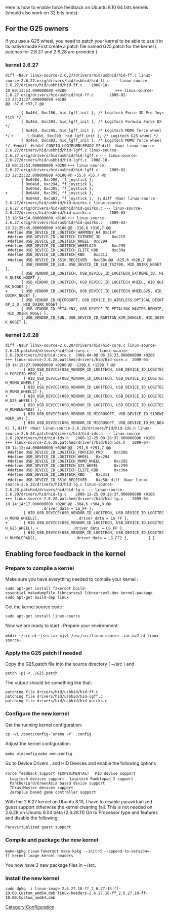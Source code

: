 Here is how to enable force feedback on Ubuntu 8.10 64 bits kernels (should also work on 32 bits ones):

For the G25 owners
------------------

If you use a G25 wheel, you need to patch your kernel to be able to use it in its native mode First create a patch file named G25.patch for the kernel ( patches for 2.6.27 and 2.6.28 are provided ).

### kernel 2.6.27

`diff -Naur linux-source-2.6.27/drivers/hid/usbhid/hid-ff.c linux-source-2.6.27.orig/drivers/hid/usbhid/hid-ff.c`
`--- linux-source-2.6.27/drivers/hid/usbhid/hid-ff.c    2008-10-10 00:13:53.000000000 +0200                     `
`+++ linux-source-2.6.27.orig/drivers/hid/usbhid/hid-ff.c       2009-02-23 22:21:27.000000000 +0100             `
`@@ -57,6 +57,7 @@                                                                                              `
`       { 0x46d, 0xc286, hid_lgff_init }, /* Logitech Force 3D Pro Joystick */                                  `
`       { 0x46d, 0xc294, hid_lgff_init }, /* Logitech Formula Force EX */                                       `
`       { 0x46d, 0xc295, hid_lgff_init }, /* Logitech MOMO force wheel */`
`+      { 0x46d, 0xc299, hid_lgff_init }, /* Logitech G25 wheel */`
`       { 0x46d, 0xca03, hid_lgff_init }, /* Logitech MOMO force wheel */`
` #endif`
` #ifdef CONFIG_LOGIRUMBLEPAD2_FF`
`diff -Naur linux-source-2.6.27/drivers/hid/usbhid/hid-lgff.c linux-source-2.6.27.orig/drivers/hid/usbhid/hid-lgff.c`
`--- linux-source-2.6.27/drivers/hid/usbhid/hid-lgff.c  2008-10-10 00:13:53.000000000 +0200`
`+++ linux-source-2.6.27.orig/drivers/hid/usbhid/hid-lgff.c     2009-02-23 22:23:22.000000000 +0100`
`@@ -55,6 +55,7 @@`
`       { 0x046d, 0xc286, ff_joystick },`
`       { 0x046d, 0xc294, ff_joystick },`
`       { 0x046d, 0xc295, ff_joystick },`
`+      { 0x046d, 0xc299, ff_joystick },`
`       { 0x046d, 0xca03, ff_joystick },`
` };`
`diff -Naur linux-source-2.6.27/drivers/hid/usbhid/hid-quirks.c linux-source-2.6.27.orig/drivers/hid/usbhid/hid-quirks.c`
`--- linux-source-2.6.27/drivers/hid/usbhid/hid-quirks.c        2009-03-13 18:54:14.000000000 +0100`
`+++ linux-source-2.6.27.orig/drivers/hid/usbhid/hid-quirks.c   2009-02-23 22:25:45.000000000 +0100`
`@@ -316,6 +316,7 @@`
` #define USB_DEVICE_ID_LOGITECH_HARMONY_64 0xc14f`
` #define USB_DEVICE_ID_LOGITECH_EXTREME_3D     0xc215`
` #define USB_DEVICE_ID_LOGITECH_WHEEL  0xc294`
`+#define USB_DEVICE_ID_LOGITECH_WHEELG25       0xc299`
` #define USB_DEVICE_ID_LOGITECH_ELITE_KBD      0xc30a`
` #define USB_DEVICE_ID_LOGITECH_KBD    0xc311`
` #define USB_DEVICE_ID_S510_RECEIVER   0xc50c`
`@@ -625,6 +626,7 @@`
`       { USB_VENDOR_ID_ELO, USB_DEVICE_ID_ELO_TS2700, HID_QUIRK_NOGET },`
`       { USB_VENDOR_ID_LOGITECH, USB_DEVICE_ID_LOGITECH_EXTREME_3D, HID_QUIRK_NOGET },`
`       { USB_VENDOR_ID_LOGITECH, USB_DEVICE_ID_LOGITECH_WHEEL, HID_QUIRK_NOGET },`
`+      { USB_VENDOR_ID_LOGITECH, USB_DEVICE_ID_LOGITECH_WHEELG25, HID_QUIRK_NOGET },`
`       { USB_VENDOR_ID_MICROSOFT, USB_DEVICE_ID_WIRELESS_OPTICAL_DESKTOP_3_0, HID_QUIRK_NOGET },`
`       { USB_VENDOR_ID_PETALYNX, USB_DEVICE_ID_PETALYNX_MAXTER_REMOTE, HID_QUIRK_NOGET },`
`       { USB_VENDOR_ID_SUN, USB_DEVICE_ID_RARITAN_KVM_DONGLE, HID_QUIRK_NOGET },`

### kernel 2.6.28

`diff -Naur linux-source-2.6.28/drivers/hid/hid-core.c linux-source-2.6.28.patched/drivers/hid/hid-core.c`
`--- linux-source-2.6.28/drivers/hid/hid-core.c  2009-04-08 06:38:33.000000000 +0200`
`+++ linux-source-2.6.28.patched/drivers/hid/hid-core.c  2009-04-10 14:15:27.000000000 +0200`
`@@ -1290,6 +1290,7 @@`
`        { HID_USB_DEVICE(USB_VENDOR_ID_LOGITECH, USB_DEVICE_ID_LOGITECH_FORCE3D_PRO) },`
`        { HID_USB_DEVICE(USB_VENDOR_ID_LOGITECH, USB_DEVICE_ID_LOGITECH_MOMO_WHEEL) },`
`        { HID_USB_DEVICE(USB_VENDOR_ID_LOGITECH, USB_DEVICE_ID_LOGITECH_MOMO_WHEEL2) },`
`+       { HID_USB_DEVICE(USB_VENDOR_ID_LOGITECH, USB_DEVICE_ID_LOGITECH_G25_WHEEL) },`
`        { HID_USB_DEVICE(USB_VENDOR_ID_LOGITECH, USB_DEVICE_ID_LOGITECH_RUMBLEPAD2) },`
`        { HID_USB_DEVICE(USB_VENDOR_ID_MICROSOFT, USB_DEVICE_ID_SIDEWINDER_GV) },`
`        { HID_USB_DEVICE(USB_VENDOR_ID_MICROSOFT, USB_DEVICE_ID_MS_NE4K) },`
`diff -Naur linux-source-2.6.28/drivers/hid/hid-ids.h linux-source-2.6.28.patched/drivers/hid/hid-ids.h`
`--- linux-source-2.6.28/drivers/hid/hid-ids.h   2008-12-25 00:26:37.000000000 +0100`
`+++ linux-source-2.6.28.patched/drivers/hid/hid-ids.h   2009-04-10 14:12:44.000000000 +0200`
`@@ -291,6 +291,7 @@`
` #define USB_DEVICE_ID_LOGITECH_FORCE3D_PRO     0xc286`
` #define USB_DEVICE_ID_LOGITECH_WHEEL   0xc294`
` #define USB_DEVICE_ID_LOGITECH_MOMO_WHEEL      0xc295`
`+#define USB_DEVICE_ID_LOGITECH_G25_WHEEL       0xc299`
` #define USB_DEVICE_ID_LOGITECH_ELITE_KBD       0xc30a`
` #define USB_DEVICE_ID_LOGITECH_KBD     0xc311`
` #define USB_DEVICE_ID_S510_RECEIVER    0xc50c`
`diff -Naur linux-source-2.6.28/drivers/hid/hid-lg.c linux-source-2.6.28.patched/drivers/hid/hid-lg.c`
`--- linux-source-2.6.28/drivers/hid/hid-lg.c    2008-12-25 00:26:37.000000000 +0100`
`+++ linux-source-2.6.28.patched/drivers/hid/hid-lg.c    2009-04-10 14:14:17.000000000 +0200`
`@@ -304,6 +304,8 @@`
`                .driver_data = LG_FF },`
`        { HID_USB_DEVICE(USB_VENDOR_ID_LOGITECH, USB_DEVICE_ID_LOGITECH_MOMO_WHEEL2),`
`                .driver_data = LG_FF },`
`+       { HID_USB_DEVICE(USB_VENDOR_ID_LOGITECH, USB_DEVICE_ID_LOGITECH_G25_WHEEL),`
`+               .driver_data = LG_FF },`
`        { HID_USB_DEVICE(USB_VENDOR_ID_LOGITECH, USB_DEVICE_ID_LOGITECH_RUMBLEPAD2),`
`                .driver_data = LG_FF2 },`
`        { }`

Enabling force feedback in the kernel
-------------------------------------

### Prepare to compile a kernel

Make sure you have everything needed to compile your kernel :

`sudo apt-get install fakeroot build-essential makedumpfile libncurses5 libncurses5-dev kernel-package`
`sudo apt-get build-dep linux`

Get the kernel source code :

`sudo apt-get install linux-source`

Now we are ready to start : Prepare your environment:

`mkdir ~/src`
`cd ~/src`
`tar xjvf /usr/src/linux-source-`<version>`.tar.bz2`
`cd linux-source-`<version>

### Apply the G25 patch if needed

Copy the G25.patch file into the source directory ( ~/src ) and

`patch -p1 <../G25.patch`

The output should be something like that:

`patching file drivers/hid/usbhid/hid-ff.c`
`patching file drivers/hid/usbhid/hid-lgff.c`
`patching file drivers/hid/usbhid/hid-quirks.c`

### Configure the new kernel

Get the running kernel configuration:

`` cp -vi /boot/config-`uname -r` .config ``

Adjust the kernel configuration:

`make oldconfig`
`make menuconfig`

Go to Device Drivers , and HID Devices and enable the following options

`Force feedback support (EXPERIMENTAL)`
`  PID device support`
`  Logitech devices support`
`  Logitech Rumblepad 2 support`
`  PantherLord/GreenAsia based device support`
`  ThrustMaster devices support`
`  Zeroplus based game controller support`

With the 2.6.27 kernel on Ubuntu 8.10, I have to disable paravirtualized guest support otherwise the kernel cleaning fail. This is not needed on 2.6.28 on Ubuntu 9.04 beta (2.6.28.11) Go to Processor type and features and disable the following:

`Paravirtualized guest support`

### Compile and package the new kernel

`make-kpkg clean`
`fakeroot make-kpkg --initrd --append-to-version=-ff kernel-image kernel-headers`

You now have 2 new package files in ~/src.

### Install the new kernel

`sudo dpkg -i linux-image-2.6.27.18-ff_2.6.27.18-ff-10.00.Custom_amd64.deb linux-headers-2.6.27.18-ff_2.6.27.18-ff-10.00.Custom_amd64.deb`

<Category:Configuration>
